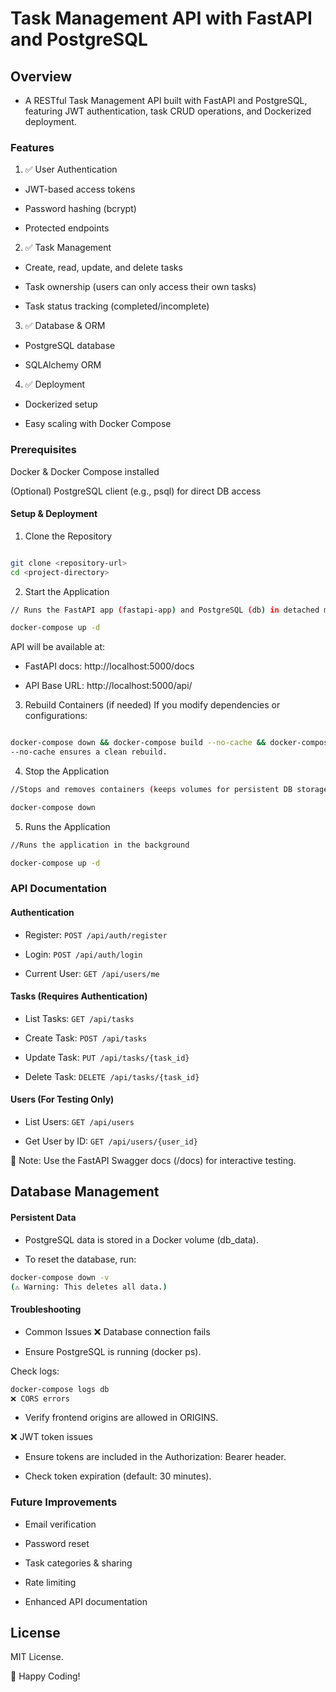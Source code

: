 # Task Management API with FastAPI and PostgreSQL

## Overview

- A RESTful Task Management API built with FastAPI and PostgreSQL, featuring JWT authentication, task CRUD operations, and Dockerized deployment.

### Features

1. ✅ User Authentication

- JWT-based access tokens

- Password hashing (bcrypt)

- Protected endpoints


2. ✅ Task Management

- Create, read, update, and delete tasks

- Task ownership (users can only access their own tasks)

 - Task status tracking (completed/incomplete)


3. ✅ Database & ORM

- PostgreSQL database

- SQLAlchemy ORM


4. ✅ Deployment

- Dockerized setup

- Easy scaling with Docker Compose

### Prerequisites

Docker & Docker Compose installed

(Optional) PostgreSQL client (e.g., psql) for direct DB access

#### Setup & Deployment

1. Clone the Repository
```bash

git clone <repository-url>
cd <project-directory>
```

2. Start the Application
```bash
// Runs the FastAPI app (fastapi-app) and PostgreSQL (db) in detached mode.

docker-compose up -d
```

API will be available at:

- FastAPI docs: http://localhost:5000/docs

- API Base URL: http://localhost:5000/api/

3. Rebuild Containers (if needed)
If you modify dependencies or configurations:

```bash

docker-compose down && docker-compose build --no-cache && docker-compose up -d
--no-cache ensures a clean rebuild.
```
4. Stop the Application
```bash
//Stops and removes containers (keeps volumes for persistent DB storage).

docker-compose down
```

5. Runs the Application
```bash
//Runs the application in the background

docker-compose up -d
```

### API Documentation
#### Authentication
- Register: ```POST /api/auth/register```

- Login: ```POST /api/auth/login```

- Current User: ```GET /api/users/me```

#### Tasks (Requires Authentication)
- List Tasks: ```GET /api/tasks```

- Create Task: ```POST /api/tasks```

- Update Task: ```PUT /api/tasks/{task_id}```

- Delete Task: ```DELETE /api/tasks/{task_id}```

#### Users (For Testing Only)
- List Users: ```GET /api/users```

- Get User by ID: ```GET /api/users/{user_id}```

📌 Note: Use the FastAPI Swagger docs (/docs) for interactive testing.

## Database Management
#### Persistent Data
- PostgreSQL data is stored in a Docker volume (db_data).

- To reset the database, run:

```bash
docker-compose down -v
(⚠️ Warning: This deletes all data.)
```
#### Troubleshooting
- Common Issues
❌ Database connection fails

- Ensure PostgreSQL is running (docker ps).

Check logs:

```bash
docker-compose logs db
❌ CORS errors
```
- Verify frontend origins are allowed in ORIGINS.

❌ JWT token issues

- Ensure tokens are included in the Authorization: Bearer <token> header.

- Check token expiration (default: 30 minutes).

### Future Improvements
- Email verification

- Password reset

- Task categories & sharing

- Rate limiting

- Enhanced API documentation

## License
MIT License.

🚀 Happy Coding!
